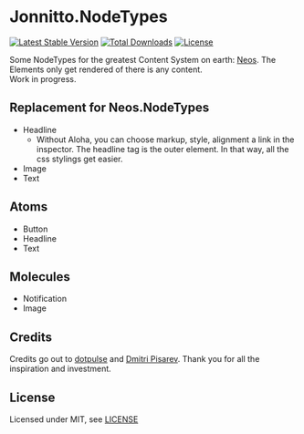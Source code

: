 Jonnitto.NodeTypes
==================

[![Latest Stable Version](https://poser.pugx.org/jonnitto/nodetypes/v/stable)](https://packagist.org/packages/jonnitto/nodetypes)
[![Total Downloads](https://poser.pugx.org/jonnitto/nodetypes/downloads)](https://packagist.org/packages/jonnitto/nodetypes)
[![License](https://poser.pugx.org/jonnitto/nodetypes/license)](https://packagist.org/packages/jonnitto/nodetypes)

Some NodeTypes for the greatest Content System on earth: [Neos](https://www.neos.io). The Elements only get rendered of there is any content.  
Work in progress.


Replacement for Neos.NodeTypes
------------------------------
* Headline
	* Without Aloha, you can choose markup, style, alignment a link in the inspector. The headline tag is the outer element. In that way, all the css stylings get easier.
* Image
* Text


Atoms
-----
* Button
* Headline
* Text


Molecules
---------
* Notification
* Image


Credits
-------

Credits go out to [dotpulse](http://dotpulse.ch) and [Dmitri Pisarev](https://github.com/dimaip). Thank you for all the inspiration and investment.


License
-------

Licensed under MIT, see [LICENSE](LICENSE)

